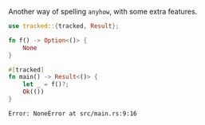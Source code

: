Another way of spelling `anyhow`, with some extra features.

```rust
use tracked::{tracked, Result};

fn f() -> Option<()> {
    None
}

#[tracked]
fn main() -> Result<()> {
    let _ = f()?;
    Ok(())
}
```

```
Error: NoneError at src/main.rs:9:16
```
